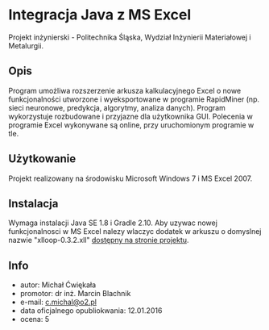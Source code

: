 Integracja Java z MS Excel
==========================

Projekt inżynierski - Politechnika Śląska, Wydział Inżynierii Materiałowej i Metalurgii.

Opis
----
Program umożliwa rozszerzenie arkusza kalkulacyjnego Excel o nowe funkcjonalności utworzone i wyeksportowane w programie RapidMiner (np. sieci neuronowe, predykcja, algorytmy, analiza danych). Program wykorzystuje rozbudowane i przyjazne dla użytkownika GUI. Polecenia w programie Excel wykonywane są online, przy uruchomionym programie w tle.

Użytkowanie
-----------
Projekt realizowany na środowisku Microsoft Windows 7 i MS Excel 2007. 

Instalacja
----------
Wymaga instalacji Java SE 1.8 i Gradle 2.10. Aby uzywac nowej funkcjonalnosci w MS
Excel nalezy wlaczyc dodatek w arkuszu o domyslnej nazwie "xlloop-0.3.2.xll" [dostępny na stronie projektu](http://xlloop.sourceforge.net/).

Info
----
* autor: Michał Ćwiękała
* promotor: dr inż. Marcin Blachnik
* e-mail: c.michal@o2.pl
* data oficjalnego opubliokwania: 12.01.2016
* ocena: 5

